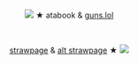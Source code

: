 # 




<p align="center">
<img src="https://pixels.crd.co/assets/images/gallery62/04a28626.gif?v=99d3974e" <a href="https://geto.atabook.org/?page=1"> ★ atabook</a> & <a href="https://guns.lol/sukunagod">guns.lol</a>
</p>


<p align="center">
<img src="https://i.imgur.com/tz5MqIv.png" alt="" class="center"> <img src="https://i.imgur.com/f3QYiP0.png" alt="" class="center">

</p>

<p align="center">
<a href="https://homesicks.straw.page/">strawpage</a> & <a href="https://getoguru.straw.page/">alt strawpage</a> ★ <img src="https://pixels.crd.co/assets/images/gallery09/c6582397.gif?v=99d3974e"
</p>

<p align="center">

